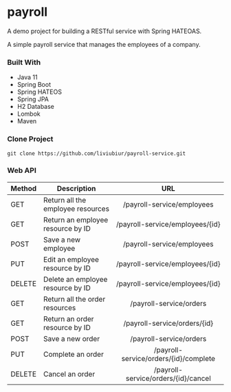 # payroll
A demo project for building a RESTful service with Spring HATEOAS.

A simple payroll service that manages the employees of a company. 

### Built With
- Java 11
- Spring Boot
- Spring HATEOS
- Spring JPA
- H2 Database
- Lombok
- Maven

### Clone Project

`git clone https://github.com/liviubiur/payroll-service.git`


### Web API

Method | Description                 | URL          
-------| -------------------------|:-------------:
GET    | Return all the employee resources | /payroll-service/employees
GET    | Return an employee resource by ID | /payroll-service/employees/{id}
POST   | Save a new employee      | /payroll-service/employees
PUT    | Edit an employee resource by ID   | /payroll-service/employees/{id}
DELETE | Delete an employee resource by ID | /payroll-service/employees/{id}
GET    | Return all the order resources | /payroll-service/orders
GET    | Return an order resource by ID | /payroll-service/orders/{id}
POST   | Save a new order      | /payroll-service/orders
PUT    | Complete an order   | /payroll-service/orders/{id}/complete
DELETE | Cancel an order | /payroll-service/orders/{id}/cancel
